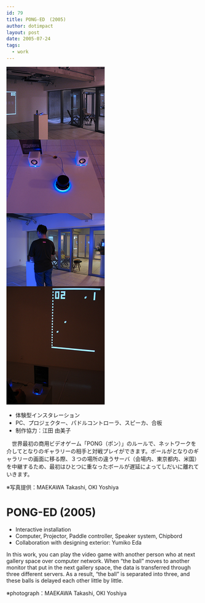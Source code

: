 ```yaml
---
id: 79
title: PONG-ED　(2005)
author: dotimpact
layout: post
date: 2005-07-24
tags:
  - work
---
```

<img class="img_R" src='/hexo/images/wp-content/uploads/2008/02/pong-ed.jpg' alt='pong-ed.jpg' />

  * 体験型インスタレーション
  * PC、プロジェクター、パドルコントローラ、スピーカ、合板
  * 制作協力：江田 由美子

　世界最初の商用ビデオゲーム「PONG（ポン）」のルールで、ネットワークを介してとなりのギャラリーの相手と対戦プレイができます。ボールがとなりのギャラリーの画面に移る際、３つの場所の違うサーバ（会場内、東京都内、米国）を中継するため、最初はひとつに重なったボールが遅延によってしだいに離れていきます。

※写真提供：MAEKAWA Takashi, OKI Yoshiya

# PONG-ED (2005)

  * Interactive installation
  * Computer, Projector, Paddle controller, Speaker system, Chipbord
  * Collaboration with designing exterior: Yumiko Eda 

In this work, you can play the video game with another person who at next gallery space over computer network. When “the ball” moves to another monitor that put in the next gallery space, the data is transferred through three different servers. As a result, “the ball” is separated into three, and these balls is delayed each other little by little. 

※photograph：MAEKAWA Takashi, OKI Yoshiya
